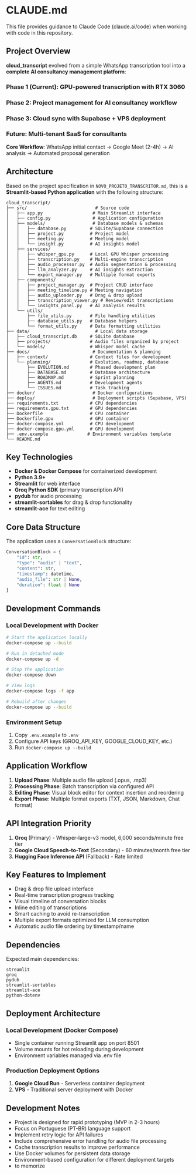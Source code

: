 # CLAUDE.md

This file provides guidance to Claude Code (claude.ai/code) when working with code in this repository.

## Project Overview

**cloud_transcript** evolved from a simple WhatsApp transcription tool into a **complete AI consultancy management platform**:

### **Phase 1** (Current): GPU-powered transcription with RTX 3060
### **Phase 2**: Project management for AI consultancy workflow  
### **Phase 3**: Cloud sync with Supabase + VPS deployment
### **Future**: Multi-tenant SaaS for consultants

**Core Workflow**: WhatsApp initial contact → Google Meet (2-4h) → AI analysis → Automated proposal generation

## Architecture

Based on the project specification in `NOVO_PROJETO_TRANSCRITOR.md`, this is a **Streamlit-based Python application** with the following structure:

```
cloud_transcript/
├── src/                          # Source code
│   ├── app.py                   # Main Streamlit interface
│   ├── config.py                # Application configuration
│   ├── models/                  # Database models & schemas
│   │   ├── database.py         # SQLite/Supabase connection
│   │   ├── project.py          # Project model
│   │   ├── meeting.py          # Meeting model
│   │   └── insight.py          # AI insights model
│   ├── services/
│   │   ├── whisper_gpu.py      # Local GPU Whisper processing
│   │   ├── transcription.py    # Multi-engine transcription
│   │   ├── audio_processor.py  # Audio segmentation & processing
│   │   ├── llm_analyzer.py     # AI insights extraction
│   │   └── export_manager.py   # Multiple format exports
│   ├── components/
│   │   ├── project_manager.py  # Project CRUD interface
│   │   ├── meeting_timeline.py # Meeting navigation
│   │   ├── audio_uploader.py   # Drag & drop upload
│   │   ├── transcription_viewer.py # Review/edit transcriptions
│   │   └── insights_panel.py   # AI analysis results
│   └── utils/
│       ├── file_utils.py       # File handling utilities
│       ├── database_utils.py   # Database helpers
│       └── format_utils.py     # Data formatting utilities
├── data/                         # Local data storage
│   ├── cloud_transcript.db     # SQLite database
│   ├── projects/               # Audio files organized by project
│   └── models/                 # Whisper model cache
├── docs/                        # Documentation & planning
│   ├── context/                # Context files for development
│   └── planning/               # Evolution, roadmap, database
│       ├── EVOLUTION.md        # Phased development plan
│       ├── DATABASE.md         # Database architecture
│       ├── ROADMAP.md          # Sprint planning
│       ├── AGENTS.md           # Development agents
│       └── ISSUES.md           # Task tracking
├── docker/                      # Docker configurations
├── deploy/                      # Deployment scripts (Supabase, VPS)
├── requirements.txt            # CPU dependencies
├── requirements.gpu.txt        # GPU dependencies
├── Dockerfile                  # CPU container
├── Dockerfile.gpu              # GPU container
├── docker-compose.yml          # CPU development
├── docker-compose.gpu.yml      # GPU development
├── .env.example               # Environment variables template
└── README.md
```

## Key Technologies

- **Docker & Docker Compose** for containerized development
- **Python 3.9+**
- **Streamlit** for web interface
- **Groq Python SDK** (primary transcription API)
- **pydub** for audio processing
- **streamlit-sortables** for drag & drop functionality
- **streamlit-ace** for text editing

## Core Data Structure

The application uses a `ConversationBlock` structure:
```python
ConversationBlock = {
    "id": str,
    "type": "audio" | "text",
    "content": str,
    "timestamp": datetime,
    "audio_file": str | None,
    "duration": float | None
}
```

## Development Commands

### Local Development with Docker
```bash
# Start the application locally
docker-compose up --build

# Run in detached mode
docker-compose up -d

# Stop the application
docker-compose down

# View logs
docker-compose logs -f app

# Rebuild after changes
docker-compose up --build
```

### Environment Setup
1. Copy `.env.example` to `.env`
2. Configure API keys (GROQ_API_KEY, GOOGLE_CLOUD_KEY, etc.)
3. Run `docker-compose up --build`

## Application Workflow

1. **Upload Phase**: Multiple audio file upload (.opus, .mp3)
2. **Processing Phase**: Batch transcription via configured API
3. **Editing Phase**: Visual block editor for context insertion and reordering
4. **Export Phase**: Multiple format exports (TXT, JSON, Markdown, Chat format)

## API Integration Priority

1. **Groq** (Primary) - Whisper-large-v3 model, 6,000 seconds/minute free tier
2. **Google Cloud Speech-to-Text** (Secondary) - 60 minutes/month free tier
3. **Hugging Face Inference API** (Fallback) - Rate limited

## Key Features to Implement

- Drag & drop file upload interface
- Real-time transcription progress tracking
- Visual timeline of conversation blocks
- Inline editing of transcriptions
- Smart caching to avoid re-transcription
- Multiple export formats optimized for LLM consumption
- Automatic audio file ordering by timestamp/name

## Dependencies

Expected main dependencies:
```
streamlit
groq
pydub
streamlit-sortables
streamlit-ace
python-dotenv
```

## Deployment Architecture

### Local Development (Docker Compose)
- Single container running Streamlit app on port 8501
- Volume mounts for hot reloading during development
- Environment variables managed via .env file

### Production Deployment Options
1. **Google Cloud Run** - Serverless container deployment
2. **VPS** - Traditional server deployment with Docker

## Development Notes

- Project is designed for rapid prototyping (MVP in 2-3 hours)
- Focus on Portuguese (PT-BR) language support
- Implement retry logic for API failures
- Include comprehensive error handling for audio file processing
- Cache transcription results to improve performance
- Use Docker volumes for persistent data storage
- Environment-based configuration for different deployment targets
- to memorize